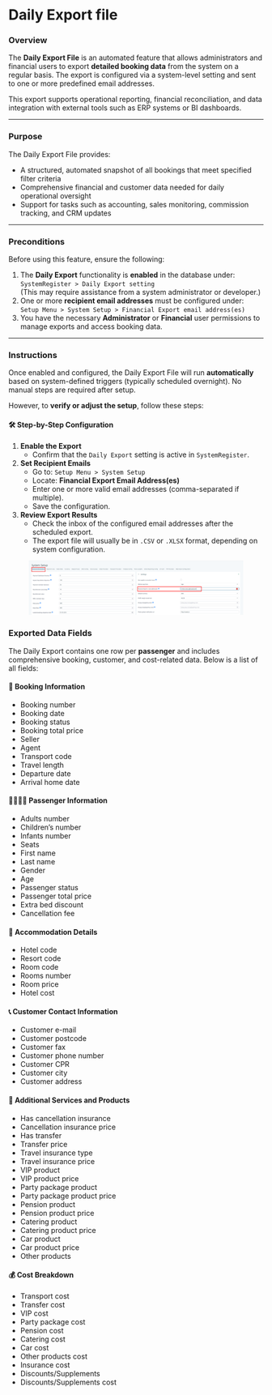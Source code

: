 # Daily Export file

### **Overview**

The **Daily Export File** is an automated feature that allows administrators and financial users to export **detailed booking data** from the system on a regular basis. The export is configured via a system-level setting and sent to one or more predefined email addresses.

This export supports operational reporting, financial reconciliation, and data integration with external tools such as ERP systems or BI dashboards.

***

### **Purpose**

The Daily Export File provides:

* A structured, automated snapshot of all bookings that meet specified filter criteria
* Comprehensive financial and customer data needed for daily operational oversight
* Support for tasks such as accounting, sales monitoring, commission tracking, and CRM updates

***

### **Preconditions**

Before using this feature, ensure the following:

1. The **Daily Export** functionality is **enabled** in the database under:\
   `SystemRegister > Daily Export setting`\
   (This may require assistance from a system administrator or developer.)
2. One or more **recipient email addresses** must be configured under:\
   `Setup Menu > System Setup > Financial Export email address(es)`
3. You have the necessary **Administrator** or **Financial** user permissions to manage exports and access booking data.

***

### **Instructions**

Once enabled and configured, the Daily Export File will run **automatically** based on system-defined triggers (typically scheduled overnight). No manual steps are required after setup.

However, to **verify or adjust the setup**, follow these steps:

#### 🛠 Step-by-Step Configuration

1. **Enable the Export**
   * Confirm that the `Daily Export` setting is active in `SystemRegister`.
2. **Set Recipient Emails**
   * Go to: `Setup Menu > System Setup`
   * Locate: **Financial Export Email Address(es)**
   * Enter one or more valid email addresses (comma-separated if multiple).
   * Save the configuration.
3. **Review Export Results**
   * Check the inbox of the configured email addresses after the scheduled export.
   * The export file will usually be in `.CSV` or `.XLSX` format, depending on system configuration.

<figure><img src=".gitbook/assets/image (16) (1) (1) (1) (1) (1) (1) (1) (1) (1) (1) (1) (1) (1) (1) (1).png" alt=""><figcaption></figcaption></figure>

### **Exported Data Fields**

The Daily Export contains one row per **passenger** and includes comprehensive booking, customer, and cost-related data. Below is a list of all fields:

#### 🧾 **Booking Information**

* Booking number
* Booking date
* Booking status
* Booking total price
* Seller
* Agent
* Transport code
* Travel length
* Departure date
* Arrival home date

#### 👨‍👩‍👧‍👦 **Passenger Information**

* Adults number
* Children’s number
* Infants number
* Seats
* First name
* Last name
* Gender
* Age
* Passenger status
* Passenger total price
* Extra bed discount
* Cancellation fee

#### 🏨 **Accommodation Details**

* Hotel code
* Resort code
* Room code
* Rooms number
* Room price
* Hotel cost

#### 📞 **Customer Contact Information**

* Customer e-mail
* Customer postcode
* Customer fax
* Customer phone number
* Customer CPR
* Customer city
* Customer address

#### 💼 **Additional Services and Products**

* Has cancellation insurance
* Cancellation insurance price
* Has transfer
* Transfer price
* Travel insurance type
* Travel insurance price
* VIP product
* VIP product price
* Party package product
* Party package product price
* Pension product
* Pension product price
* Catering product
* Catering product price
* Car product
* Car product price
* Other products

#### 💰 **Cost Breakdown**

* Transport cost
* Transfer cost
* VIP cost
* Party package cost
* Pension cost
* Catering cost
* Car cost
* Other products cost
* Insurance cost
* Discounts/Supplements
* Discounts/Supplements cost
